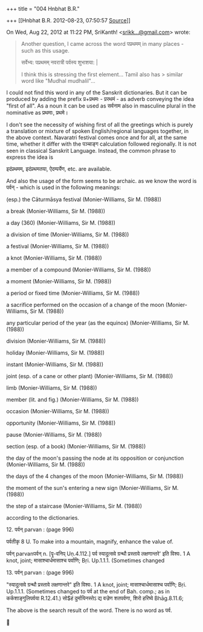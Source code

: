 +++
title = "004 Hnbhat B.R."

+++
[[Hnbhat B.R.	2012-08-23, 07:50:57 [Source](https://groups.google.com/g/samskrita/c/ExuXrreNFMM)]]



On Wed, Aug 22, 2012 at 11:22 PM, SriKanth! \<[srikk...@gmail.com]()\> wrote:  

> Another question, I came across the word पप्रथमम् in many places -  
> such as this usage.  
>   
> सर्वेभ्य: पप्रथमम् नवरात्री पर्वस्य शुभाशया: \|  
>   
> I think this is stressing the first element... Tamil also has > similar  
> word like "Mudhal mudhalil"...  
>   

  

  

I could not find this word in any of the Sanskrit dictionaries. But it can be produced by adding the prefix प्र+प्रथमः - प्ररथमं - as adverb conveying the idea "first of all". As a noun it can be used as सर्वनाम also in masculine plural in the nominative as प्रथमाः, प्रथमे।

  

I don't see the necessity of wishing first of all the greetings which is purely a translation or mixture of spoken English/regional languages together, in the above context. Navaratri festival comes once and for all, at the same time, whether it differ with the पञ्चाङ्ग calculation followed regionally. It is not seen in classical Sanskrit Language. Instead, the common phrase to express the idea is

  

इदंप्रथमम्, इदंप्रथमतया, ऐदम्पर्येण, etc. are available.

  

And also the usage of the form seems to be archaic. as we know the word is पर्वन् - which is used in the following meanings:

  

(esp.) the Cāturmāsya festival (Monier-Williams, Sir M. (1988))

a break (Monier-Williams, Sir M. (1988))

a day (360) (Monier-Williams, Sir M. (1988))

a division of time (Monier-Williams, Sir M. (1988))

a festival (Monier-Williams, Sir M. (1988))

a knot (Monier-Williams, Sir M. (1988))

a member of a compound (Monier-Williams, Sir M. (1988))

a moment (Monier-Williams, Sir M. (1988))

a period or fixed time (Monier-Williams, Sir M. (1988))

a sacrifice performed on the occasion of a change of the moon (Monier-Williams, Sir M. (1988))

any particular period of the year (as the equinox) (Monier-Williams, Sir M. (1988))

division (Monier-Williams, Sir M. (1988))

holiday (Monier-Williams, Sir M. (1988))

instant (Monier-Williams, Sir M. (1988))

joint (esp. of a cane or other plant) (Monier-Williams, Sir M. (1988))

limb (Monier-Williams, Sir M. (1988))

member (lit. and fig.) (Monier-Williams, Sir M. (1988))

occasion (Monier-Williams, Sir M. (1988))

opportunity (Monier-Williams, Sir M. (1988))

pause (Monier-Williams, Sir M. (1988))

section (esp. of a book) (Monier-Williams, Sir M. (1988))

the day of the moon's passing the node at its opposition or conjunction (Monier-Williams, Sir M. (1988))

the days of the 4 changes of the moon (Monier-Williams, Sir M. (1988))

the moment of the sun's entering a new sign (Monier-Williams, Sir M. (1988))

the step of a staircase (Monier-Williams, Sir M. (1988))

  

according to the dictionaries.

  

12\. पर्वन् parvan : (page 996)

पर्वतीकृ 8 U. To make into a mountain, magnify, enhance the value of.

  

पर्वन् parvanपर्वन् n. \[पॄ-वनिप् Uṇ.4.112.\] पर्व स्यादुत्सवे ग्रन्थौ प्रस्तावे लक्षणान्तरे' इति विश्वः. 1 A knot, joint; मासाश्चार्धमासाश्च पर्वाणि; Bṛi. Up.1.1.1. (Sometimes changed

13\. पर्वन् parvan : (page 996)

"स्यादुत्सवे ग्रन्थौ प्रस्तावे लक्षणान्तरे" इति विश्वः. 1 A knot, joint; मासाश्चार्धमासाश्च पर्वाणि; Bṛi. Up.1.1.1. (Sometimes changed to पर्व at the end of Bah. comp.; as in कर्कशाङ्गुलिपर्वया R.12.41.) सो$हं दुर्मायिनस्तेऽ द्य वज्रेण शतपर्वणा, शिरो हरिष्ये Bhāg.8.11.6;

  

  

The above is the search result of the word. There is no word as पर्व.

  

  

  



